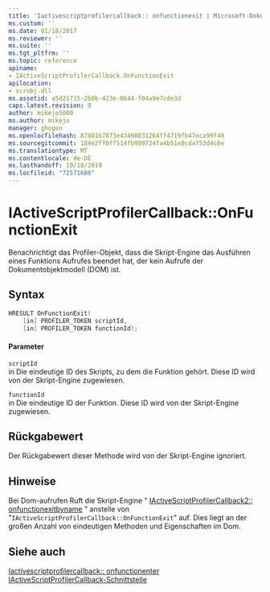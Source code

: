 ```yaml
---
title: 'Iactivescriptprofilercallback:: onfunctionexit | Microsoft-Dokumentation'
ms.custom: ''
ms.date: 01/18/2017
ms.reviewer: ''
ms.suite: ''
ms.tgt_pltfrm: ''
ms.topic: reference
apiname:
- IActiveScriptProfilerCallback.OnFunctionExit
apilocation:
- scrobj.dll
ms.assetid: a5d21715-2b0b-423e-8644-f04a9e7cde3d
caps.latest.revision: 9
author: mikejo5000
ms.author: mikejo
manager: ghogen
ms.openlocfilehash: 87801b7873e43498031264ff4719fb47eca99f40
ms.sourcegitcommit: 184e2ff0ff514fb980724fa4b51e0cda753d4c6e
ms.translationtype: MT
ms.contentlocale: de-DE
ms.lasthandoff: 10/18/2019
ms.locfileid: "72571680"
---
```

# <a name="iactivescriptprofilercallbackonfunctionexit"></a>IActiveScriptProfilerCallback::OnFunctionExit
Benachrichtigt das Profiler-Objekt, dass die Skript-Engine das Ausführen eines Funktions Aufrufes beendet hat, der kein Aufrufe der Dokumentobjektmodell (DOM) ist.  
  
## <a name="syntax"></a>Syntax  
  
```cpp
HRESULT OnFunctionExit(  
    [in] PROFILER_TOKEN scriptId,   
    [in] PROFILER_TOKEN functionId);  
```  
  
#### <a name="parameters"></a>Parameter  
 `scriptId`  
 in Die eindeutige ID des Skripts, zu dem die Funktion gehört. Diese ID wird von der Skript-Engine zugewiesen.  
  
 `functionId`  
 in Die eindeutige ID der Funktion. Diese ID wird von der Skript-Engine zugewiesen.  
  
## <a name="return-value"></a>Rückgabewert  
 Der Rückgabewert dieser Methode wird von der Skript-Engine ignoriert.  
  
## <a name="remarks"></a>Hinweise  
 Bei Dom-aufrufen Ruft die Skript-Engine " [IActiveScriptProfilerCallback2:: onfunctionexitbyname](../../winscript/reference/iactivescriptprofilercallback2-onfunctionexitbyname.md) " anstelle von "`IActiveScriptProfilerCallback::OnFunctionExit`" auf. Dies liegt an der großen Anzahl von eindeutigen Methoden und Eigenschaften im Dom.  
  
## <a name="see-also"></a>Siehe auch  
 [Iactivescriptprofilercallback:: onfunctionenter](../../winscript/reference/iactivescriptprofilercallback-onfunctionenter.md)    
 [IActiveScriptProfilerCallback-Schnittstelle](../../winscript/reference/iactivescriptprofilercallback-interface.md)